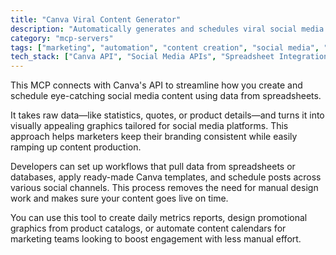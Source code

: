 ```yaml
---
title: "Canva Viral Content Generator"
description: "Automatically generates and schedules viral social media content in Canva using spreadsheet data for efficient marketing campaigns."
category: "mcp-servers"
tags: ["marketing", "automation", "content creation", "social media", "data integration"]
tech_stack: ["Canva API", "Social Media APIs", "Spreadsheet Integration", "Content Automation", "Workflow Automation"]
---
```


This MCP connects with Canva's API to streamline how you create and schedule eye-catching social media content using data from spreadsheets.

It takes raw data—like statistics, quotes, or product details—and turns it into visually appealing graphics tailored for social media platforms. This approach helps marketers keep their branding consistent while easily ramping up content production.

Developers can set up workflows that pull data from spreadsheets or databases, apply ready-made Canva templates, and schedule posts across various social channels. This process removes the need for manual design work and makes sure your content goes live on time.

You can use this tool to create daily metrics reports, design promotional graphics from product catalogs, or automate content calendars for marketing teams looking to boost engagement with less manual effort.